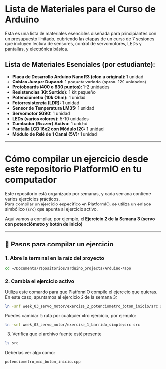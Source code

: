# Lista de Materiales para el Curso de Arduino

Esta es una lista de materiales esenciales diseñada para principiantes con un presupuesto limitado, cubriendo las etapas de un curso de 7 sesiones que incluyen lectura de sensores, control de servomotores, LEDs y pantallas, y electrónica básica.

## Lista de Materiales Esenciales (por estudiante):

* **Placa de Desarrollo Arduino Nano R3 (clon u original):** 1 unidad
* **Cables Jumper Dupond:** 1 paquete variado (aprox. 120 unidades)
* **Protoboards (400 o 830 puntos):** 1-2 unidades
* **Resistencias (Kit Surtido):** 1 kit pequeño
* **Potenciómetro (10k Ohm):** 1 unidad
* **Fotorresistencia (LDR):** 1 unidad
* **Sensor de Temperatura LM35:** 1 unidad
* **Servomotor SG90:** 1 unidad
* **LEDs (varios colores):** 5-10 unidades
* **Zumbador (Buzzer) Activo:** 1 unidad
* **Pantalla LCD 16x2 con Módulo I2C:** 1 unidad
* **Módulo de Relé de 1 Canal (5V):** 1 unidad

---

# Cómo compilar un ejercicio desde este repositorio PlatformIO en tu computador

Este repositorio está organizado por semanas, y cada semana contiene varios ejercicios prácticos.  
Para compilar un ejercicio específico en PlatformIO, se utiliza un enlace simbólico (`src`) que apunta al ejercicio activo.

Aquí vamos a compilar, por ejemplo, el **Ejercicio 2 de la Semana 3 (servo con potenciómetro y botón de inicio)**.

---

## 🧭 Pasos para compilar un ejercicio

### 1. Abre la terminal en la raíz del proyecto

```bash
cd ~/Documents/repositorios/arduino_projects/Arduino-Napo
```
### 2. Cambia el ejercicio activo
Utiliza este comando para que PlatformIO compile el ejercicio que quieras. En este caso, apuntamos al ejercicio 2 de la semana 3:

```bash
ln -snf week_03_servo_motor/exercise_2_potenciometro_boton_inicio/src src
```

Puedes cambiar la ruta por cualquier otro ejercicio, por ejemplo:

```bash
ln -snf week_03_servo_motor/exercise_1_barrido_simple/src src
```

3. Verifica que el archivo fuente esté presente

```bash
ls src
```

Deberías ver algo como:

```bash
potenciometro_mas_boton_inicio.cpp
```